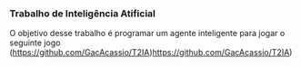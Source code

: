 ### Trabalho de Inteligência Atificial 

O objetivo desse trabalho é  programar um agente inteligente para jogar o seguinte jogo (https://github.com/GacAcassio/T2IA)https://github.com/GacAcassio/T2IA)


 
